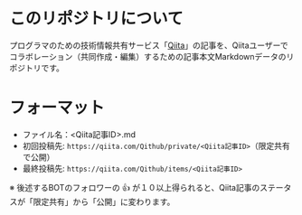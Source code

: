 # このリポジトリについて
プログラマのための技術情報共有サービス「[Qiita](https://qiita.com)」の記事を、Qiitaユーザーでコラボレーション（共同作成・編集）するための記事本文Markdownデータのリポジトリです。

# フォーマット

- ファイル名：<Qiita記事ID>.md
- 初回投稿先: `https://qiita.com/Qithub/private/<Qiita記事ID>`（限定共有で公開）
- 最終投稿先: `https://qiita.com/Qithub/items/<Qiita記事ID>`

※ 後述するBOTのフォロワーの :thumbsup: が１０以上得られると、Qiita記事のステータスが「限定共有」から「公開」に変わります。


